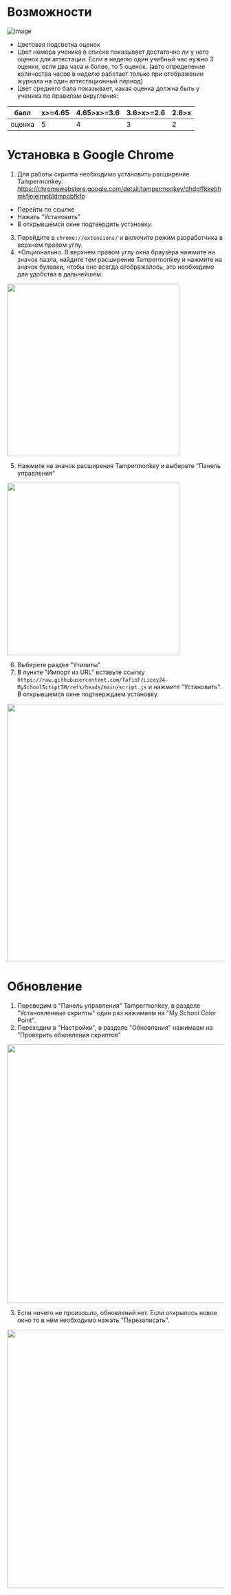 # Возможности
![image](https://github.com/user-attachments/assets/97a8e944-92d6-4359-a8d6-d1b96fd7ad19)
- Цветовая подсветка оценок
- Цвет номера ученика в списке показывает достаточно ли у него оценок для аттестации. Если в неделю один учебный час нужно 3 оценки, если два часа и более, то 5 оценок. (авто определение количества часов в неделю работает только при отображении журнала на один аттестационный период)
- Цвет среднего бала показывает, какая оценка должна быть у ученика по правилам округления:

| балл | х>=4.65 | 4.65>х>=3.6|3.6>х>=2.6|2.6>х|
|---|---|---|---|---|
| оценка | 5 |4|3|2|

# Установка в Google Chrome

1. Для работы скрипта необходимо установить расширение Tampermonkey:
https://chromewebstore.google.com/detail/tampermonkey/dhdgffkkebhmkfjojejmpbldmpobfkfo
- Перейти по ссылке
- Нажать "Установить"
- В открывшемся окне подтвердить установку.
3. Перейдите в `chrome://extensions/` и включите режим разработчика в верхнем правом углу.
4. *Опционально. В верхнем правом углу окна браузера нажмите на значок пазла, найдите тем расширение Tampermonkey и нажмите на значок булавки, чтобы оно всегда отображалось, это необходимо для удобства в дальнейшем.
<img src="https://github.com/user-attachments/assets/08e33810-b908-4ae4-a561-d43602462634" width="400" />

5.	Нажмите на значок расширения Tampermonkey и выберете "Панель управления"
<img src="https://github.com/user-attachments/assets/348224ac-b4d6-4051-8bc9-fcbb7bb37dae" width="400" />  

6.	Выберете раздел "Утилиты"
7.	В пункте "Импорт из URL" вставьте ссылку `https://raw.githubusercontent.com/TafinF/Licey24-MySchoolSctiptTM/refs/heads/main/script.js` и нажмите "Установить". В открывшемся окне подтверждаем установку.

 <img src="https://github.com/user-attachments/assets/d07222f1-c207-4d0e-a3e0-33617e885302" width="600" />

# Обновление
1. Переводим в "Панель управления" Tampermonkey, в разделе "Установленные скрипты" один раз нажимаем на "My School Color Point".
2. Переходим в "Настройки", в разделе "Обновления" нажимаем на "Проверить обновления скриптов"
<img src="https://github.com/user-attachments/assets/775e97ba-3f9e-422f-ad3e-f45321da0a76" width="600" />

3. Если ничего не произошло, обновлений нет. Если открылось новое окно то в нём необходимо нажать "Перезаписать".
<img src="https://github.com/user-attachments/assets/4f090a9a-fd25-4705-b9ac-e0719c3e48b1" width="600" />

